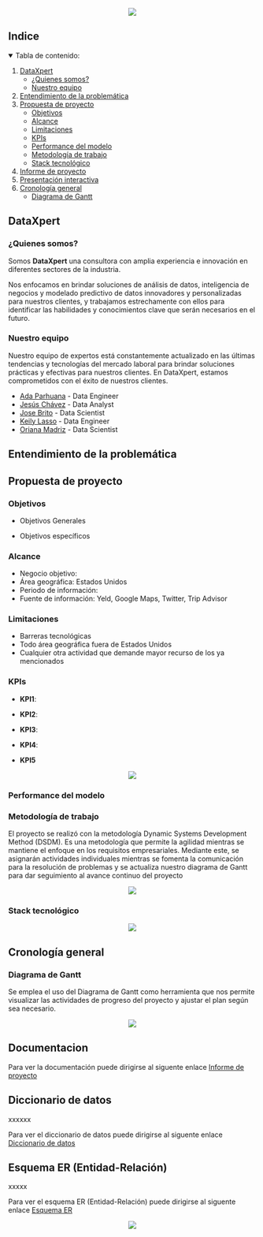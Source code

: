 
<p align="center">
  <img src="https://github.com">
</p>

<!-- TABLA DE CONTENIDO -->
## Indice
<details open="open">
  <summary>Tabla de contenido: </summary>
  <ol>
    <li>
      <a href="#DataXpert">DataXpert</a>
      <ul>
        <li><a href="#Quienes-somos">¿Quienes somos?</a></li>
        <li><a href="#Nuestro-equipo">Nuestro equipo</a></li>
      </ul>
    </li>
    <li>
      <a href="#Entendimiento-de-la-problemática">Entendimiento de la problemática</a>
    </li>
    <li>
      <a href="#Propuesta-de-proyecto">Propuesta de proyecto</a>
      <ul>
        <li><a href="#Objetivos">Objetivos</a></li>
        <li><a href="#Alcance">Alcance</a></li>
        <li><a href="#Limitaciones">Limitaciones</a></li>
        <li><a href="#kpis">KPIs</a></li>
        <li><a href="#performance-del-modelo">Performance del modelo</a></li>
        <li><a href="#Metodología-de-trabajo">Metodología de trabajo</a></li>
        <li><a href="#Stack-tecnológico">Stack tecnológico</a></li>
      </ul>
    </li>
    <li>
      <a href="#Informe-de-proyecto">Informe de proyecto</a>
    </li>
    <li>
      <a href="#Presentacion-interactiva">Presentación interactiva</a>
    </li>
    <li>
      <a href="#Cronología-general">Cronología general</a>
      <ul>
        <li><a href="#Diagrama-de-Gantt">Diagrama de Gantt</a></li>
      </ul>
    </li>
  </ol>
</details>


## DataXpert
### ¿Quienes somos?

Somos **DataXpert** una consultora con amplia experiencia e innovación en diferentes sectores de la industria.

Nos enfocamos en brindar soluciones de análisis de datos, inteligencia de negocios y modelado predictivo de datos innovadores y personalizadas para nuestros clientes, y trabajamos estrechamente con ellos para identificar las habilidades y conocimientos clave que serán necesarios en el futuro. 

### Nuestro equipo
Nuestro equipo de expertos está constantemente actualizado en las últimas tendencias y tecnologías del mercado laboral para brindar soluciones prácticas y efectivas para nuestros clientes. En DataXpert, estamos comprometidos con el éxito de nuestros clientes. 

+ [Ada Parhuana](https://github.com/Adapa22) -  Data Engineer
+ [Jesús Chávez](https://github.com/JChz6) - Data Analyst
+ [Jose Brito](https://github.com/abritoj) - Data Scientist
+ [Keily Lasso](https://github.com/valen-l) - Data Engineer
+ [Oriana Madriz](https://github.com/OrianaMadriz) - Data Scientist


## Entendimiento de la problemática



## Propuesta de proyecto



### Objetivos

+ Objetivos Generales

  

+ Objetivos específicos



### Alcance

+ Negocio objetivo: 
+ Área geográfica: Estados Unidos
+ Periodo de información: 
+ Fuente de información: Yeld, Google Maps, Twitter, Trip Advisor

### Limitaciones
+ Barreras tecnológicas 
+ Todo área geográfica fuera de Estados Unidos
+ Cualquier otra actividad que demande mayor recurso de los ya mencionados

### KPIs

+ **KPI1**:

+ **KPI2**:

+ **KPI3**: 

+ **KPI4**:

+ **KPI5**


<p align="center">
  <img src="https://xxxx">
</p>


### Performance del modelo


### Metodología de trabajo

El proyecto se realizó con la metodología Dynamic Systems Development Method (DSDM). Es una metodología que permite la agilidad mientras se mantiene el enfoque en los requisitos empresariales. Mediante este, se asignarán actividades individuales mientras se fomenta la comunicación para la resolución de problemas y se actualiza nuestro diagrama de Gantt para dar seguimiento al avance continuo del proyecto

<p align="center">
  <img src="(https://github.com/Adapa22/PF-YelpGoogleMaps/blob/main/metodologia.jpg)">
</p>

### Stack tecnológico

<p align="center">
  <img src="https://xxxx">
</p>

## Cronología general
### Diagrama de Gantt
Se emplea el uso del Diagrama de Gantt como herramienta que nos permite visualizar las actividades de progreso del proyecto y ajustar el plan según sea necesario.

<p align="center">
  <img src="https://xxxx">
</p>

## Documentacion

Para ver la documentación puede dirigirse al siguente enlace [Informe de proyecto](https://xxxx) 

## Diccionario de datos 
xxxxxx

Para ver el diccionario de datos  puede dirigirse al siguente enlace [Diccionario de datos](https://github.comxxxx) 

## Esquema ER (Entidad-Relación) 
xxxxx

Para ver el esquema ER (Entidad-Relación)  puede dirigirse al siguente enlace [Esquema ER](https://xxxxx) 

<p align="center">
  <img src="https://xxxx">
</p>  



